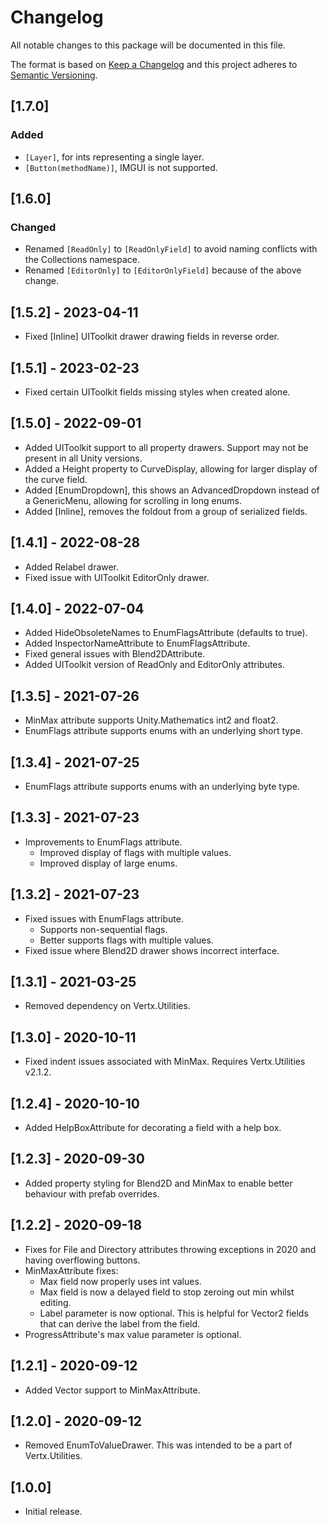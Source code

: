 # Changelog
All notable changes to this package will be documented in this file.

The format is based on [Keep a Changelog](http://keepachangelog.com/en/1.0.0/)
and this project adheres to [Semantic Versioning](http://semver.org/spec/v2.0.0.html).

## [1.7.0]
### Added
- `[Layer]`, for ints representing a single layer.
- `[Button(methodName)]`, IMGUI is not supported.

## [1.6.0]
### Changed
- Renamed `[ReadOnly]` to `[ReadOnlyField]` to avoid naming conflicts with the Collections namespace.
- Renamed `[EditorOnly]` to `[EditorOnlyField]` because of the above change.

## [1.5.2] - 2023-04-11
- Fixed [Inline] UIToolkit drawer drawing fields in reverse order.

## [1.5.1] - 2023-02-23
- Fixed certain UIToolkit fields missing styles when created alone.

## [1.5.0] - 2022-09-01
- Added UIToolkit support to all property drawers. Support may not be present in all Unity versions.
- Added a Height property to CurveDisplay, allowing for larger display of the curve field.
- Added [EnumDropdown], this shows an AdvancedDropdown instead of a GenericMenu, allowing for scrolling in long enums.
- Added [Inline], removes the foldout from a group of serialized fields.

## [1.4.1] - 2022-08-28
- Added Relabel drawer.
- Fixed issue with UIToolkit EditorOnly drawer.

## [1.4.0] - 2022-07-04
- Added HideObsoleteNames to EnumFlagsAttribute (defaults to true).
- Added InspectorNameAttribute to EnumFlagsAttribute.
- Fixed general issues with Blend2DAttribute.
- Added UIToolkit version of ReadOnly and EditorOnly attributes.

## [1.3.5] - 2021-07-26
- MinMax attribute supports Unity.Mathematics int2 and float2.
- EnumFlags attribute supports enums with an underlying short type.

## [1.3.4] - 2021-07-25
- EnumFlags attribute supports enums with an underlying byte type.

## [1.3.3] - 2021-07-23
- Improvements to EnumFlags attribute.
   - Improved display of flags with multiple values.
   - Improved display of large enums.

## [1.3.2] - 2021-07-23
- Fixed issues with EnumFlags attribute.
   - Supports non-sequential flags.
   - Better supports flags with multiple values.
- Fixed issue where Blend2D drawer shows incorrect interface.

## [1.3.1] - 2021-03-25
- Removed dependency on Vertx.Utilities.

## [1.3.0] - 2020-10-11
- Fixed indent issues associated with MinMax. Requires Vertx.Utilities v2.1.2.

## [1.2.4] - 2020-10-10
- Added HelpBoxAttribute for decorating a field with a help box.

## [1.2.3] - 2020-09-30
- Added property styling for Blend2D and MinMax to enable better behaviour with prefab overrides.

## [1.2.2] - 2020-09-18
- Fixes for File and Directory attributes throwing exceptions in 2020 and having overflowing buttons.
- MinMaxAttribute fixes:
	- Max field now properly uses int values.
	- Max field is now a delayed field to stop zeroing out min whilst editing.
	- Label parameter is now optional. This is helpful for Vector2 fields that can derive the label from the field.
- ProgressAttribute's max value parameter is optional.

## [1.2.1] - 2020-09-12
- Added Vector support to MinMaxAttribute.

## [1.2.0] - 2020-09-12
- Removed EnumToValueDrawer. This was intended to be a part of Vertx.Utilities.

## [1.0.0]
- Initial release.